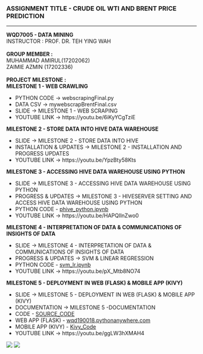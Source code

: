 <H3>ASSIGNMENT TITLE - CRUDE OIL WTI AND BRENT PRICE PREDICTION</H3>
<HR>
<B>WQD7005 - DATA MINING</B>
<BR>
INSTRUCTOR : PROF. DR. TEH YING WAH
<BR><BR>
<B>GROUP MEMBER :</B>
<BR>
MUHAMMAD AMIRUL(17202062)
<BR>
ZAIMIE AZMIN (17202336) 
<BR><BR>
<B>PROJECT MILESTONE :</B></BR>
<B>MILESTONE 1 - WEB CRAWLING</B>
  <ul>
  <li>PYTHON CODE -> webscrapingFinal.py</li>
  <li>DATA CSV -> mywebscrapBrentFinal.csv</li>
  <li>SLIDE -> MILESTONE 1 - WEB SCRAPING</li>
  <li>YOUTUBE LINK -> https://youtu.be/6iKyYCgTziE</li>
  </ul>
<B>MILESTONE 2 - STORE DATA INTO HIVE DATA WAREHOUSE</B>
  <ul>
  <li>SLIDE -> MILESTONE 2 - STORE DATA INTO HIVE</li>
  <li>INSTALLATION & UPDATES -> MILESTONE 2 - INSTALLATION AND PROGRESS UPDATES</li>
  <li>YOUTUBE LINK -> https://youtu.be/YpzBty58Kts</li>
  </ul>
<B>MILESTONE 3 - ACCESSING HIVE DATA WAREHOUSE USING PYTHON</B>
  <ul>
  <li>SLIDE -> MILESTONE 3 - ACCESSING HIVE DATA WAREHOUSE USING PYTHON</li>
  <li>PROGRESS & UPDATES -> MILESTONE 3 - HIVESERVER SETTING AND ACCESS HIVE DATA WAREHOUSE USING PYTHON</li>
  <li>PYTHON CODE - <a href="https://github.com/MYUMDATASCIENCE/DATAMINING/blob/master/phive_python.ipynb">phive_python.ipynb</a></li>
  <li>YOUTUBE LINK -> https://youtu.be/HAPQIlnZwo0</li>
  </ul>
<B>MILESTONE 4 - INTERPRETATION OF DATA & COMMUNICATIONS OF INSIGHTS OF DATA</B>
  <ul>
  <li>SLIDE -> MILESTONE 4 - INTERPRETATION OF DATA & COMMUNICATIONS OF INSIGHTS OF DATA</li>
  <li>PROGRESS & UPDATES -> SVM & LINEAR REGRESSION </li>
  <li>PYTHON CODE - <a href="https://github.com/MYUMDATASCIENCE/DATAMINING/blob/master/svm_lr.ipynb">svm_lr.ipynb</a></li>
  <li>YOUTUBE LINK -> https://youtu.be/pX_Mtb8NO74</li>
  </ul>
 <B>MILESTONE 5 - DEPLOYMENT IN WEB (FLASK) & MOBILE APP (KIVY) </B>
  <ul>
  <li>SLIDE -> MILESTONE 5 - DEPLOYMENT IN WEB (FLASK) & MOBILE APP (KIVY)</li>
  <li>DOCUMENTATION -> MILESTONE 5 -DOCUMENTATION </li>
  <li>CODE - <a href="https://github.com/MYUMDATASCIENCE/DATAMINING/tree/master/MILESTONE5">SOURCE_CODE</a></li>
  <li>WEB APP (FLASK) - <a href="http://wqd190018.pythonanywhere.com/">wqd190018.pythonanywhere.com</a></li>
  <li>MOBILE APP (KIVY) - <a href="https://github.com/MYUMDATASCIENCE/DataMining-1/tree/master/kivy_project">Kivy_Code</a></li>
  <li>YOUTUBE LINK -> https://youtu.be/ggLW3hXMAH4</li>
  </ul>
  <img src="https://github.com/muhdamirulsamsul/DataMining/blob/master/page1.png"></img>
  <img src="https://github.com/muhdamirulsamsul/DataMining/blob/master/page3.png"></img>
